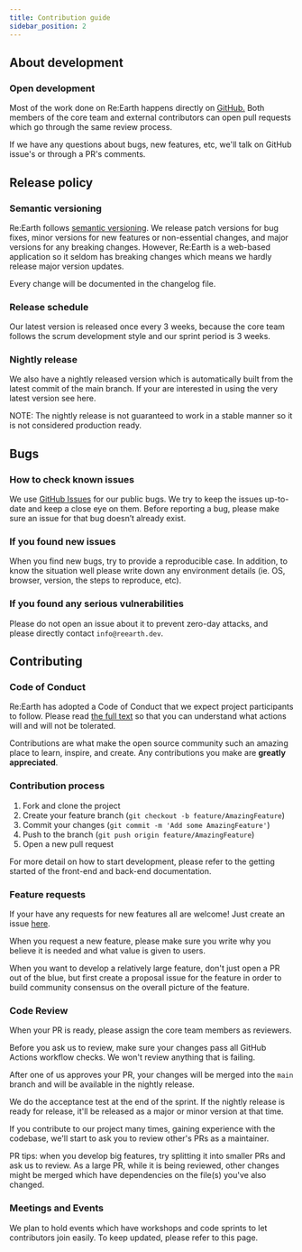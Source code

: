 ```yaml
---
title: Contribution guide
sidebar_position: 2
---
```


## About development

### Open development

Most of the work done on Re:Earth happens directly on [GitHub.](https://github.com/reearth/reearth) Both members of the core team and external contributors can open pull requests which go through the same review process.

If we have any questions about bugs, new features, etc, we'll talk on GitHub issue's or through a PR's comments.

## Release policy

### Semantic versioning

Re:Earth follows [semantic versioning](https://semver.org/). We release patch versions for bug fixes, minor versions for new features or non-essential changes, and major versions for any breaking changes. However, Re:Earth is a web-based application so it seldom has breaking changes which means we hardly release major version updates.  

Every change will be documented in the changelog file.

### Release schedule

Our latest version is released once every 3 weeks, because the core team follows the scrum development style and our sprint period is 3 weeks. 

### Nightly release

We also have a nightly released version which is automatically built from the latest commit of the main branch. If your are interested in using the very latest version see here.

NOTE: The nightly release is not guaranteed to work in a stable manner so it is not considered production ready. 

## Bugs

### How to check known issues

We use [GitHub Issues](https://github.com/reearth/reearth/issues) for our public bugs. We try to keep the issues up-to-date and keep a close eye on them. Before reporting a bug, please make sure an issue for that bug doesn’t already exist.

### If you found new issues

When you find new bugs, try to provide a reproducible case. In addition, to know the situation well please write down any environment details (ie. OS, browser, version, the steps to reproduce, etc).

### If you found any serious vulnerabilities

Please do not open an issue about it to prevent zero-day attacks, and please directly contact `info@reearth.dev`. 

## Contributing

### Code of Conduct

Re:Earth has adopted a Code of Conduct that we expect project participants to follow. Please read [the full text](https://github.com/reearth/reearth/blob/main/CODE_OF_CONDUCT.md) so that you can understand what actions will and will not be tolerated.

Contributions are what make the open source community such an amazing place to learn, inspire, and create. Any contributions you make are **greatly appreciated**.

### Contribution process

1. Fork and clone the project
2. Create your feature branch (`git checkout -b feature/AmazingFeature`)
3. Commit your changes (`git commit -m 'Add some AmazingFeature'`)
4. Push to the branch (`git push origin feature/AmazingFeature`)
5. Open a new pull request

For more detail on how to start development, please refer to the getting started of the front-end and back-end documentation.

### Feature requests

If your have any requests for new features all are welcome! Just create an issue [here](https://github.com/reearth/reearth/issues?q=is%3Aissue+is%3Aopen+sort%3Aupdated-desc).

When you request a new feature, please make sure you write why you believe it is needed and what value is given to users.

When you want to develop a relatively large feature, don't just open a PR out of the blue, but first create a proposal issue for the feature in order to build community consensus on the overall picture of the feature.

### Code Review

When your PR is ready, please assign the core team members as reviewers. 

Before you ask us to review, make sure your changes pass all GitHub Actions workflow checks. We won't review anything that is failing. 

After one of us approves your PR, your changes will be merged into the `main` branch and will be available in the nightly release. 

We do the acceptance test at the end of the sprint. If the nightly release is ready for release, it'll be released as a major or minor version at that time. 

If you contribute to our project many times, gaining experience with the codebase, we'll start to ask you to review other's PRs as a maintainer.

PR tips: when you develop big features, try splitting it into smaller PRs and ask us to review. As a large PR, while it is being reviewed, other changes might be merged which have dependencies on the file(s) you've also changed.

### Meetings and Events

We plan to hold events which have workshops and code sprints to let contributors join easily.  To keep updated, please refer to this page.